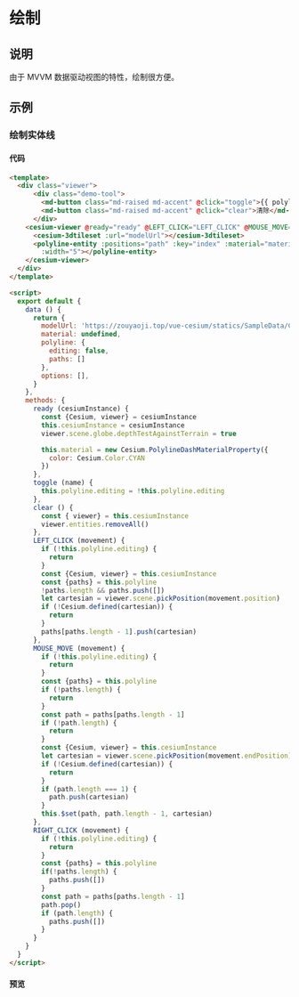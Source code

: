 # 绘制

## 说明

由于 MVVM 数据驱动视图的特性，绘制很方便。

## 示例

### 绘制实体线

#### 代码

```html
<template>
  <div class="viewer">
      <div class="demo-tool">
        <md-button class="md-raised md-accent" @click="toggle">{{ polyline.editing ? '停止绘制' : '开始绘制' }}</md-button>
        <md-button class="md-raised md-accent" @click="clear">清除</md-button>
      </div>
    <cesium-viewer @ready="ready" @LEFT_CLICK="LEFT_CLICK" @MOUSE_MOVE="MOUSE_MOVE" @RIGHT_CLICK="RIGHT_CLICK">
      <cesium-3dtileset :url="modelUrl"></cesium-3dtileset>
      <polyline-entity :positions="path" :key="index" :material="material" v-for="(path, index) of polyline.paths"
        :width="5"></polyline-entity>
    </cesium-viewer>
  </div>
</template>

<script>
  export default {
    data () {
      return {
        modelUrl: 'https://zouyaoji.top/vue-cesium/statics/SampleData/Cesium3DTiles/Tilesets/Tileset/tileset.json',
        material: undefined,
        polyline: {
          editing: false,
          paths: []
        },
        options: [],
      }
    },
    methods: {
      ready (cesiumInstance) {
        const {Cesium, viewer} = cesiumInstance
        this.cesiumInstance = cesiumInstance
        viewer.scene.globe.depthTestAgainstTerrain = true

        this.material = new Cesium.PolylineDashMaterialProperty({
          color: Cesium.Color.CYAN
        })
      },
      toggle (name) {
        this.polyline.editing = !this.polyline.editing
      },
      clear () {
        const { viewer} = this.cesiumInstance
        viewer.entities.removeAll()
      },
      LEFT_CLICK (movement) {
        if (!this.polyline.editing) {
          return
        }          
        const {Cesium, viewer} = this.cesiumInstance
        const {paths} = this.polyline
        !paths.length && paths.push([])
        let cartesian = viewer.scene.pickPosition(movement.position)
        if (!Cesium.defined(cartesian)) {
          return
        }
        paths[paths.length - 1].push(cartesian)
      },
      MOUSE_MOVE (movement) {
        if (!this.polyline.editing) {
          return
        }
        const {paths} = this.polyline
        if (!paths.length) {
          return
        }
        const path = paths[paths.length - 1]
        if (!path.length) {
          return
        }
        const {Cesium, viewer} = this.cesiumInstance
        let cartesian = viewer.scene.pickPosition(movement.endPosition)
        if (!Cesium.defined(cartesian)) {
          return
        }
        if (path.length === 1) {
          path.push(cartesian)
        }
        this.$set(path, path.length - 1, cartesian)
      },
      RIGHT_CLICK (movement) {
        if (!this.polyline.editing) {
          return
        }
        const {paths} = this.polyline
        if(!paths.length) {
          paths.push([])
        }
        const path = paths[paths.length - 1]
        path.pop()
        if (path.length) {
          paths.push([])
        }
      }
    }
  }
</script>
```

#### 预览

<doc-preview>
  <template>
    <div class="viewer">
        <div class="demo-tool">
          <md-button class="md-raised md-accent" @click="toggle">{{ polyline.editing ? '停止绘制' : '开始绘制' }}</md-button>
          <md-button class="md-raised md-accent" @click="clear">清除</md-button>
        </div>
      <cesium-viewer @ready="ready" @LEFT_CLICK="LEFT_CLICK" @MOUSE_MOVE="MOUSE_MOVE" @RIGHT_CLICK="RIGHT_CLICK">
        <cesium-3dtileset :url="modelUrl"></cesium-3dtileset>
        <polyline-entity :positions="path" :key="index" :material="material" v-for="(path, index) of polyline.paths"
          :width="5"></polyline-entity>
      </cesium-viewer>
    </div>
  </template>

  <script>
    export default {
      data () {
        return {
          modelUrl: 'https://zouyaoji.top/vue-cesium/statics/SampleData/Cesium3DTiles/Tilesets/Tileset/tileset.json',
          material: undefined,
          polyline: {
            editing: false,
            paths: []
          },
          options: [],
        }
      },
      methods: {
        ready (cesiumInstance) {
          const {Cesium, viewer} = cesiumInstance
          this.cesiumInstance = cesiumInstance
          viewer.scene.globe.depthTestAgainstTerrain = true

          this.material = new Cesium.PolylineDashMaterialProperty({
            color: Cesium.Color.CYAN
          })
        },
        toggle (name) {
          this.polyline.editing = !this.polyline.editing
        },
        clear () {
          const { viewer} = this.cesiumInstance
          viewer.entities.removeAll()
        },
        LEFT_CLICK (movement) {
          if (!this.polyline.editing) {
            return
          }          
          const {Cesium, viewer} = this.cesiumInstance
          const {paths} = this.polyline
          !paths.length && paths.push([])
          let cartesian = viewer.scene.pickPosition(movement.position)
          if (!Cesium.defined(cartesian)) {
            return
          }
          paths[paths.length - 1].push(cartesian)
        },
        MOUSE_MOVE (movement) {
          if (!this.polyline.editing) {
            return
          }
          const {paths} = this.polyline
          if (!paths.length) {
            return
          }
          const path = paths[paths.length - 1]
          if (!path.length) {
            return
          }
          const {Cesium, viewer} = this.cesiumInstance
          let cartesian = viewer.scene.pickPosition(movement.endPosition)
          if (!Cesium.defined(cartesian)) {
            return
          }
          if (path.length === 1) {
            path.push(cartesian)
          }
          this.$set(path, path.length - 1, cartesian)
        },
        RIGHT_CLICK (movement) {
          if (!this.polyline.editing) {
            return
          }
          const {paths} = this.polyline
          if(!paths.length) {
            paths.push([])
          }
          const path = paths[paths.length - 1]
          path.pop()
          if (path.length) {
            paths.push([])
          }
        }
      }
    }
  </script>
</doc-preview>